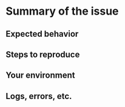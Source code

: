 # Summary of the issue


## Expected behavior


## Steps to reproduce


## Your environment


## Logs, errors, etc.

